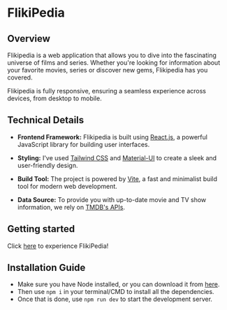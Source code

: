 # FlikiPedia

## Overview

Flikipedia is a web application that allows you to dive into the fascinating universe of films and series. Whether you're looking for information about your favorite movies, series or discover new gems, Flikipedia has you covered.

Flikipedia is fully responsive, ensuring a seamless experience across devices, from desktop to mobile.

## Technical Details

- **Frontend Framework:** Flikipedia is built using [React.js](https://reactjs.org/), a powerful JavaScript library for building user interfaces.

- **Styling:** I've used [Tailwind CSS](https://tailwindcss.com/) and [Material-UI](https://material-ui.com/) to create a sleek and user-friendly design.

- **Build Tool:** The project is powered by [Vite](https://vitejs.dev/), a fast and minimalist build tool for modern web development.

- **Data Source:** To provide you with up-to-date movie and TV show information, we rely on [TMDB's APIs](https://www.themoviedb.org/documentation/api).

## Getting started
Click [here](https://paturikaustubh.github.io/flikipedia/movie) to experience FlikiPedia!

## Installation Guide
- Make sure you have Node installed, or you can download it from [here](https://nodejs.org/en/download).
- Then use `npm i` in your terminal/CMD to install all the dependencies.
- Once that is done, use `npm run dev` to start the development server.
